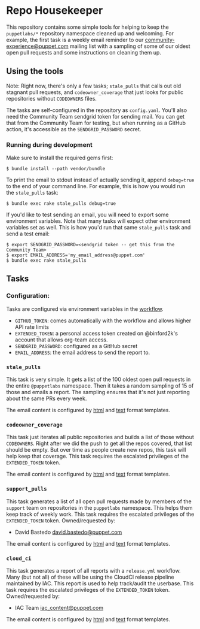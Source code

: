 # Repo Housekeeper

This repository contains some simple tools for helping to keep the `puppetlabs/*` repository
namespace cleaned up and welcoming. For example, the first task is a weekly email reminder to
our community-experience@puppet.com mailing list with a sampling of some of our oldest open
pull requests and some instructions on cleaning them up.

## Using the tools

Note: Right now, there's only a few tasks; `stale_pulls` that calls out old stagnant pull requests,
and `codeowner_coverage` that just looks for public repositories without `CODEOWNERS` files.

The tasks are self-configured in the repository as `config.yaml`. You'll also need the Community
Team sendgrid token for sending mail. You can get that from the Community Team for testing, but
when running as a GitHub action, it's accessible as the `SENDGRID_PASSWORD` secret.

### Running during development

Make sure to install the required gems first:

```
$ bundle install --path vendor/bundle
```

To print the email to stdout instead of actually sending it, append `debug=true` to the end of
your command line. For example, this is how you would run the `stale_pulls` task:

```
$ bundle exec rake stale_pulls debug=true
```

If you'd like to test sending an email, you will need to export some environment variables.
Note that many tasks will expect other environment variables set as well. This is how you'd
run that same `stale_pulls` task and send a test email:

```
$ export SENDGRID_PASSWORD=<sendgrid token -- get this from the Community Team>
$ export EMAIL_ADDRESS='my_email_address@puppet.com'
$ bundle exec rake stale_pulls
```


## Tasks

### Configuration:

Tasks are configured via environment variables in the [workflow](https://github.com/puppetlabs/repo_housekeeper/blob/main/.github/workflows/weekly-workflow.yml).

* `GITHUB_TOKEN`: comes automatically with the workflow and allows higher API rate limits
* `EXTENDED_TOKEN`: a personal access token created on @binford2k's account that allows org-team access.
* `SENDGRID_PASSWORD`: configured as a GitHub secret
* `EMAIL_ADDRESS`: the email address to send the report to.


###  `stale_pulls`

This task is very simple. It gets a list of the 100 oldest open pull requests in the entire
`@puppetlabs` namespace. Then it takes a random sampling of 15 of those and emails a report.
The sampling ensures that it's not just reporting about the same PRs every week.

The email content is configured by [html](https://github.com/puppetlabs/repo_housekeeper/blob/main/templates/stale_prs.html.erb) and [text](https://github.com/puppetlabs/repo_housekeeper/blob/main/templates/stale_prs.txt.erb)
format templates.

###  `codeowner_coverage`

This task just iterates all public repositories and builds a list of those without `CODEOWNERS`. Right
after we did the push to get all the repos covered, that list should be empty. But over time as people
create new repos, this task will help keep that coverage. This task requires the escalated privileges
of the `EXTENDED_TOKEN` token.

The email content is configured by [html](https://github.com/puppetlabs/repo_housekeeper/blob/main/templates/codeowners.html.erb) and [text](https://github.com/puppetlabs/repo_housekeeper/blob/main/templates/codeowners.txt.erb)
format templates.

###  `support_pulls`

This task generates a list of all open pull requests made by members of the `support` team on repositories in the
`puppetlabs` namespace. This helps them keep track of weekly work. This task requires the escalated privileges
of the `EXTENDED_TOKEN` token. Owned/requested by:

- David Bastedo <david.bastedo@puppet.com>

The email content is configured by [html](https://github.com/puppetlabs/repo_housekeeper/blob/main/templates/support_prs.html.erb) and [text](https://github.com/puppetlabs/repo_housekeeper/blob/main/templates/support_prs.txt.erb)
format templates.

###  `cloud_ci`

This task generates a report of all reports with a `release.yml` workflow. Many (but not all) of these will be using the
CloudCI release pipeline maintained by IAC. This report is used to help track/audit the userbase. This task requires the
escalated privileges of the `EXTENDED_TOKEN` token. Owned/requested by:

- IAC Team <iac_content@puppet.com>

The email content is configured by [html](https://github.com/puppetlabs/repo_housekeeper/blob/main/templates/cloud_ci.html.erb) and [text](https://github.com/puppetlabs/repo_housekeeper/blob/main/templates/cloud_ci.txt.erb)
format templates.
